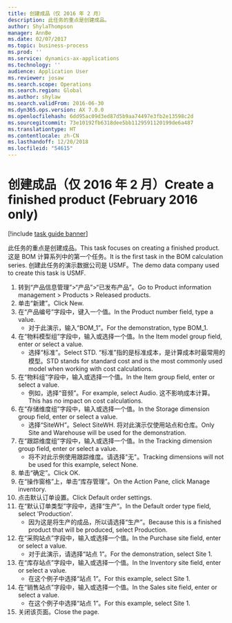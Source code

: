```yaml
---
title: 创建成品（仅 2016 年 2 月）
description: 此任务的重点是创建成品。
author: ShylaThompson
manager: AnnBe
ms.date: 02/07/2017
ms.topic: business-process
ms.prod: ''
ms.service: dynamics-ax-applications
ms.technology: ''
audience: Application User
ms.reviewer: josaw
ms.search.scope: Operations
ms.search.region: Global
ms.author: shylaw
ms.search.validFrom: 2016-06-30
ms.dyn365.ops.version: AX 7.0.0
ms.openlocfilehash: 6dd95ac09d3ed87d5b9aa74497e3fb2e13598c2d
ms.sourcegitcommit: 73e10192fb6318dee5bb1129591120199de6a487
ms.translationtype: HT
ms.contentlocale: zh-CN
ms.lasthandoff: 12/20/2018
ms.locfileid: "54615"
---
```

# <a name="create-a-finished-product-february-2016-only"></a><span data-ttu-id="76973-103">创建成品（仅 2016 年 2 月）</span><span class="sxs-lookup"><span data-stu-id="76973-103">Create a finished product (February 2016 only)</span></span>

[!include [task guide banner](../../includes/task-guide-banner.md)]

<span data-ttu-id="76973-104">此任务的重点是创建成品。</span><span class="sxs-lookup"><span data-stu-id="76973-104">This task focuses on creating a finished product.</span></span> <span data-ttu-id="76973-105">这是 BOM 计算系列中的第一个任务。</span><span class="sxs-lookup"><span data-stu-id="76973-105">It is the first task in the BOM calculation series.</span></span> <span data-ttu-id="76973-106">创建此任务的演示数据公司是 USMF。</span><span class="sxs-lookup"><span data-stu-id="76973-106">The demo data company used to create this task is USMF.</span></span>

1. <span data-ttu-id="76973-107">转到“产品信息管理”>“产品”>“已发布产品”。</span><span class="sxs-lookup"><span data-stu-id="76973-107">Go to Product information management > Products > Released products.</span></span>
2. <span data-ttu-id="76973-108">单击“新建”。</span><span class="sxs-lookup"><span data-stu-id="76973-108">Click New.</span></span>
3. <span data-ttu-id="76973-109">在“产品编号”字段中，键入一个值。</span><span class="sxs-lookup"><span data-stu-id="76973-109">In the Product number field, type a value.</span></span>
    * <span data-ttu-id="76973-110">对于此演示，输入“BOM_1”。</span><span class="sxs-lookup"><span data-stu-id="76973-110">For the demonstration, type BOM_1.</span></span>  
4. <span data-ttu-id="76973-111">在“物料模型组”字段中，输入或选择一个值。</span><span class="sxs-lookup"><span data-stu-id="76973-111">In the Item model group field, enter or select a value.</span></span>
    * <span data-ttu-id="76973-112">选择“标准”。</span><span class="sxs-lookup"><span data-stu-id="76973-112">Select STD.</span></span> <span data-ttu-id="76973-113">“标准”指的是标准成本，是计算成本时最常用的模型。</span><span class="sxs-lookup"><span data-stu-id="76973-113">STD stands for standard cost and is the most commonly used model when working with cost calculations.</span></span>  
5. <span data-ttu-id="76973-114">在“物料组”字段中，输入或选择一个值。</span><span class="sxs-lookup"><span data-stu-id="76973-114">In the Item group field, enter or select a value.</span></span>
    * <span data-ttu-id="76973-115">例如，选择“音频”。</span><span class="sxs-lookup"><span data-stu-id="76973-115">For example, select Audio.</span></span> <span data-ttu-id="76973-116">这不影响成本计算。</span><span class="sxs-lookup"><span data-stu-id="76973-116">This has no impact on cost calculations.</span></span>  
6. <span data-ttu-id="76973-117">在“存储维度组”字段中，输入或选择一个值。</span><span class="sxs-lookup"><span data-stu-id="76973-117">In the Storage dimension group field, enter or select a value.</span></span>
    * <span data-ttu-id="76973-118">选择“SiteWH”。</span><span class="sxs-lookup"><span data-stu-id="76973-118">Select SiteWH.</span></span> <span data-ttu-id="76973-119">将对此演示仅使用站点和仓库。</span><span class="sxs-lookup"><span data-stu-id="76973-119">Only Site and Warehouse will be used for the demonstration.</span></span>  
7. <span data-ttu-id="76973-120">在“跟踪维度组”字段中，输入或选择一个值。</span><span class="sxs-lookup"><span data-stu-id="76973-120">In the Tracking dimension group field, enter or select a value.</span></span>
    * <span data-ttu-id="76973-121">将不对此示例使用跟踪维度。请选择"无"。</span><span class="sxs-lookup"><span data-stu-id="76973-121">Tracking dimensions will not be used for this example, select None.</span></span>  
8. <span data-ttu-id="76973-122">单击“确定”。</span><span class="sxs-lookup"><span data-stu-id="76973-122">Click OK.</span></span>
9. <span data-ttu-id="76973-123">在“操作窗格”上，单击“库存管理”。</span><span class="sxs-lookup"><span data-stu-id="76973-123">On the Action Pane, click Manage inventory.</span></span>
10. <span data-ttu-id="76973-124">点击默认订单设置。</span><span class="sxs-lookup"><span data-stu-id="76973-124">Click Default order settings.</span></span>
11. <span data-ttu-id="76973-125">在“默认订单类型”字段中，选择“生产”。</span><span class="sxs-lookup"><span data-stu-id="76973-125">In the Default order type field, select 'Production'.</span></span>
    * <span data-ttu-id="76973-126">因为这是将生产的成品，所以请选择“生产”。</span><span class="sxs-lookup"><span data-stu-id="76973-126">Because this is a finished product that will be produced, select Production.</span></span>  
12. <span data-ttu-id="76973-127">在“采购站点”字段中，输入或选择一个值。</span><span class="sxs-lookup"><span data-stu-id="76973-127">In the Purchase site field, enter or select a value.</span></span>
    * <span data-ttu-id="76973-128">对于此演示，请选择“站点 1”。</span><span class="sxs-lookup"><span data-stu-id="76973-128">For the demonstration, select Site 1.</span></span>  
13. <span data-ttu-id="76973-129">在“库存站点”字段中，输入或选择一个值。</span><span class="sxs-lookup"><span data-stu-id="76973-129">In the Inventory site field, enter or select a value.</span></span>
    * <span data-ttu-id="76973-130">在这个例子中选择“站点 1”。</span><span class="sxs-lookup"><span data-stu-id="76973-130">For this example, select Site 1.</span></span>  
14. <span data-ttu-id="76973-131">在“销售站点”字段中，输入或选择一个值。</span><span class="sxs-lookup"><span data-stu-id="76973-131">In the Sales site field, enter or select a value.</span></span>
    * <span data-ttu-id="76973-132">在这个例子中选择“站点 1”。</span><span class="sxs-lookup"><span data-stu-id="76973-132">For this example, select Site 1.</span></span>  
15. <span data-ttu-id="76973-133">关闭该页面。</span><span class="sxs-lookup"><span data-stu-id="76973-133">Close the page.</span></span>

